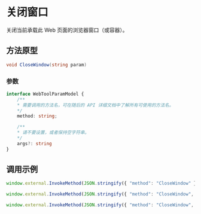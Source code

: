 # 关闭窗口

关闭当前承载此 Web 页面的浏览器窗口（或容器）。

## 方法原型

```csharp
void CloseWindow(string param)
```

### 参数

```ts
interface WebToolParamModel {
    /**
    * 需要调用的方法名，可在随后的 API 详细文档中了解所有可使用的方法名。
    */
    method: string;

    /**
    * 请不要设置，或者保持空字符串。
    */
    args?: string
}
```

## 调用示例

```ts
window.external.InvokeMethod(JSON.stringify({ "method": "CloseWindow" }))
```

```ts
window.external.InvokeMethod(JSON.stringify({ "method": "CloseWindow", "args": "" }))
```

```ts
window.external.InvokeMethod(JSON.stringify({ "method": "CloseWindow", "args": "{}" }))
```
